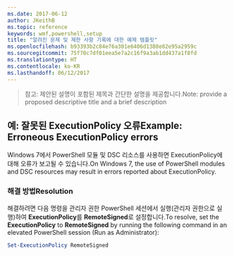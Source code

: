 ```yaml
---
ms.date: 2017-06-12
author: JKeithB
ms.topic: reference
keywords: wmf,powershell,setup
title: "알려진 문제 및 제한 사항 기록에 대한 예제 템플릿"
ms.openlocfilehash: b93393b2c84e76a301e6406d1388e82e95a2959c
ms.sourcegitcommit: 75f70c7df01eea5e7a2c16f9a3ab1dd437a1f8fd
ms.translationtype: HT
ms.contentlocale: ko-KR
ms.lasthandoff: 06/12/2017
---
```

><span data-ttu-id="f433f-103">참고: 제안된 설명이 포함된 제목과 간단한 설명을 제공합니다.</span><span class="sxs-lookup"><span data-stu-id="f433f-103">Note: provide a proposed descriptive title and a brief description</span></span>

## <a name="example-erroneous-executionpolicy-errors"></a><span data-ttu-id="f433f-104">예: 잘못된 ExecutionPolicy 오류</span><span class="sxs-lookup"><span data-stu-id="f433f-104">Example: Erroneous ExecutionPolicy errors</span></span> ##
<span data-ttu-id="f433f-105">Windows 7에서 PowerShell 모듈 및 DSC 리소스를 사용하면 ExecutionPolicy에 대해 오류가 보고될 수 있습니다.</span><span class="sxs-lookup"><span data-stu-id="f433f-105">On Windows 7, the use of PowerShell modules and DSC resources may result in errors reported about ExecutionPolicy.</span></span>

### <a name="resolution"></a><span data-ttu-id="f433f-106">해결 방법</span><span class="sxs-lookup"><span data-stu-id="f433f-106">Resolution</span></span>

<span data-ttu-id="f433f-107">해결하려면 다음 명령을 관리자 권한 PowerShell 세션에서 실행(관리자 권한으로 실행)하여 **ExecutionPolicy**를 **RemoteSigned**로 설정합니다.</span><span class="sxs-lookup"><span data-stu-id="f433f-107">To resolve, set the **ExecutionPolicy** to **RemoteSigned** by running the following command in an elevated PowerShell session (Run as Administrator):</span></span>

```powershell
Set-ExecutionPolicy RemoteSigned
```

